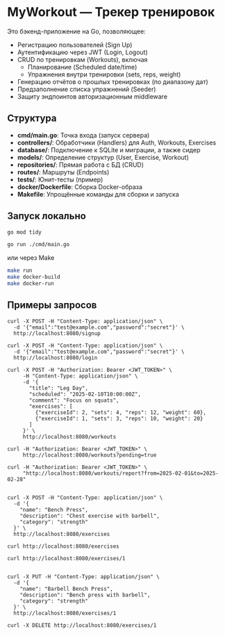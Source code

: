 # MyWorkout — Трекер тренировок

Это бэкенд-приложение на Go, позволяющее:
- Регистрацию пользователей (Sign Up)
- Аутентификацию через JWT (Login, Logout)
- CRUD по тренировкам (Workouts), включая 
  - Планирование (Scheduled date/time)
  - Упражнения внутри тренировки (sets, reps, weight)
- Генерацию отчётов о прошлых тренировках (по диапазону дат)
- Предзаполнение списка упражнений (Seeder)
- Защиту эндпоинтов авторизационным middleware

## Структура

- **cmd/main.go**: Точка входа (запуск сервера)
- **controllers/**: Обработчики (Handlers) для Auth, Workouts, Exercises
- **database/**: Подключение к SQLite и миграции, а также сидер
- **models/**: Определение структур (User, Exercise, Workout)
- **repositories/**: Прямая работа с БД (CRUD)
- **routes/**: Маршруты (Endpoints)
- **tests/**: Юнит-тесты (пример)
- **docker/Dockerfile**: Сборка Docker-образа
- **Makefile**: Упрощённые команды для сборки и запуска

## Запуск локально


```bash
go mod tidy

go run ./cmd/main.go
```
или через Make
```bash
make run
make docker-build
make docker-run
```

## Примеры запросов

```
curl -X POST -H "Content-Type: application/json" \
  -d '{"email":"test@example.com","password":"secret"}' \
  http://localhost:8080/signup

curl -X POST -H "Content-Type: application/json" \
  -d '{"email":"test@example.com","password":"secret"}' \
  http://localhost:8080/login

curl -X POST -H "Authorization: Bearer <JWT_TOKEN>" \
     -H "Content-Type: application/json" \
     -d '{
       "title": "Leg Day",
       "scheduled": "2025-02-10T10:00:00Z",
       "comment": "Focus on squats",
       "exercises": [
         {"exerciseId": 2, "sets": 4, "reps": 12, "weight": 60},
         {"exerciseId": 1, "sets": 3, "reps": 10, "weight": 20}
       ]
     }' \
     http://localhost:8080/workouts

curl -H "Authorization: Bearer <JWT_TOKEN>" \
     http://localhost:8080/workouts?pending=true

curl -H "Authorization: Bearer <JWT_TOKEN>" \
     "http://localhost:8080/workouts/report?from=2025-02-01&to=2025-02-28"


curl -X POST -H "Content-Type: application/json" \
  -d '{
    "name": "Bench Press",
    "description": "Chest exercise with barbell",
    "category": "strength"
  }' \
  http://localhost:8080/exercises

curl http://localhost:8080/exercises

curl http://localhost:8080/exercises/1


curl -X PUT -H "Content-Type: application/json" \
  -d '{
    "name": "Barbell Bench Press",
    "description": "Bench press with barbell",
    "category": "strength"
  }' \
  http://localhost:8080/exercises/1

curl -X DELETE http://localhost:8080/exercises/1

```
